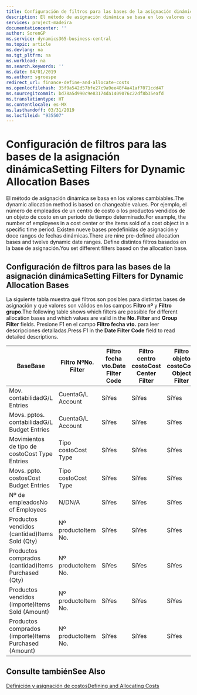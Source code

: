 ```yaml
---
title: Configuración de filtros para las bases de la asignación dinámica | Documentos de Microsoft
description: El método de asignación dinámica se basa en los valores cambiables. Por ejemplo, el número de empleados de un centro de costo o los productos vendidos de un objeto de costo en un periodo de tiempo determinado. Existen nueve bases predefinidas de asignación y doce rangos de fechas dinámicas. Define distintos filtros basados en la base de asignación.
services: project-madeira
documentationcenter: ''
author: SorenGP
ms.service: dynamics365-business-central
ms.topic: article
ms.devlang: na
ms.tgt_pltfrm: na
ms.workload: na
ms.search.keywords: ''
ms.date: 04/01/2019
ms.author: sgroespe
redirect_url: finance-define-and-allocate-costs
ms.openlocfilehash: 35f9a542d57bfe27c9a9ee48f4a41af7071cdd47
ms.sourcegitcommit: bd78a5d990c9e83174da1409076c22df8b35eafd
ms.translationtype: HT
ms.contentlocale: es-MX
ms.lasthandoff: 03/31/2019
ms.locfileid: "935507"
---
```

# <a name="setting-filters-for-dynamic-allocation-bases"></a><span data-ttu-id="044f3-106">Configuración de filtros para las bases de la asignación dinámica</span><span class="sxs-lookup"><span data-stu-id="044f3-106">Setting Filters for Dynamic Allocation Bases</span></span>
<span data-ttu-id="044f3-107">El método de asignación dinámica se basa en los valores cambiables.</span><span class="sxs-lookup"><span data-stu-id="044f3-107">The dynamic allocation method is based on changeable values.</span></span> <span data-ttu-id="044f3-108">Por ejemplo, el número de empleados de un centro de costo o los productos vendidos de un objeto de costo en un periodo de tiempo determinado.</span><span class="sxs-lookup"><span data-stu-id="044f3-108">For example, the number of employees in a cost center or the items sold of a cost object in a specific time period.</span></span> <span data-ttu-id="044f3-109">Existen nueve bases predefinidas de asignación y doce rangos de fechas dinámicas.</span><span class="sxs-lookup"><span data-stu-id="044f3-109">There are nine pre-defined allocation bases and twelve dynamic date ranges.</span></span> <span data-ttu-id="044f3-110">Define distintos filtros basados en la base de asignación.</span><span class="sxs-lookup"><span data-stu-id="044f3-110">You set different filters based on the allocation base.</span></span>  

## <a name="setting-filters-for-dynamic-allocation-bases"></a><span data-ttu-id="044f3-111">Configuración de filtros para las bases de la asignación dinámica</span><span class="sxs-lookup"><span data-stu-id="044f3-111">Setting Filters for Dynamic Allocation Bases</span></span>  
 <span data-ttu-id="044f3-112">La siguiente tabla muestra qué filtros son posibles para distintas bases de asignación y qué valores son válidos en los campos **Filtro nº** y **Filtro grupo**.</span><span class="sxs-lookup"><span data-stu-id="044f3-112">The following table shows which filters are possible for different allocation bases and which values are valid in the **No. Filter** and **Group Filter** fields.</span></span> <span data-ttu-id="044f3-113">Presione F1 en el campo **Filtro fecha vto.** para leer descripciones detalladas.</span><span class="sxs-lookup"><span data-stu-id="044f3-113">Press F1 in the **Date Filter Code** field to read detailed descriptions.</span></span>  

|<span data-ttu-id="044f3-114">**Base**</span><span class="sxs-lookup"><span data-stu-id="044f3-114">**Base**</span></span>|<span data-ttu-id="044f3-115">**Filtro Nº**</span><span class="sxs-lookup"><span data-stu-id="044f3-115">**No. Filter**</span></span>|<span data-ttu-id="044f3-116">**Filtro fecha vto.**</span><span class="sxs-lookup"><span data-stu-id="044f3-116">**Date Filter Code**</span></span>|<span data-ttu-id="044f3-117">**Filtro centro costo**</span><span class="sxs-lookup"><span data-stu-id="044f3-117">**Cost Center Filter**</span></span>|<span data-ttu-id="044f3-118">**Filtro objeto costo**</span><span class="sxs-lookup"><span data-stu-id="044f3-118">**Cost Object Filter**</span></span>|<span data-ttu-id="044f3-119">**Filtro grupo**</span><span class="sxs-lookup"><span data-stu-id="044f3-119">**Group Filter**</span></span>|  
|--------------|----------------------------------------|----------------------------------------------|------------------------------------------------|------------------------------------------------|------------------------------------------|  
|<span data-ttu-id="044f3-120">Mov. contabilidad</span><span class="sxs-lookup"><span data-stu-id="044f3-120">G/L Entries</span></span>|<span data-ttu-id="044f3-121">Cuenta</span><span class="sxs-lookup"><span data-stu-id="044f3-121">G/L Account</span></span>|<span data-ttu-id="044f3-122">Sí</span><span class="sxs-lookup"><span data-stu-id="044f3-122">Yes</span></span>|<span data-ttu-id="044f3-123">Sí</span><span class="sxs-lookup"><span data-stu-id="044f3-123">Yes</span></span>|<span data-ttu-id="044f3-124">Sí</span><span class="sxs-lookup"><span data-stu-id="044f3-124">Yes</span></span>|<span data-ttu-id="044f3-125">N/D</span><span class="sxs-lookup"><span data-stu-id="044f3-125">N/A</span></span>|  
|<span data-ttu-id="044f3-126">Movs. pptos. contabilidad</span><span class="sxs-lookup"><span data-stu-id="044f3-126">G/L Budget Entries</span></span>|<span data-ttu-id="044f3-127">Cuenta</span><span class="sxs-lookup"><span data-stu-id="044f3-127">G/L Account</span></span>|<span data-ttu-id="044f3-128">Sí</span><span class="sxs-lookup"><span data-stu-id="044f3-128">Yes</span></span>|<span data-ttu-id="044f3-129">Sí</span><span class="sxs-lookup"><span data-stu-id="044f3-129">Yes</span></span>|<span data-ttu-id="044f3-130">Sí</span><span class="sxs-lookup"><span data-stu-id="044f3-130">Yes</span></span>|<span data-ttu-id="044f3-131">Nombres pptos. contabilidad</span><span class="sxs-lookup"><span data-stu-id="044f3-131">G/L Budget Name</span></span>|  
|<span data-ttu-id="044f3-132">Movimientos de tipo de costo</span><span class="sxs-lookup"><span data-stu-id="044f3-132">Cost Type Entries</span></span>|<span data-ttu-id="044f3-133">Tipo costo</span><span class="sxs-lookup"><span data-stu-id="044f3-133">Cost Type</span></span>|<span data-ttu-id="044f3-134">Sí</span><span class="sxs-lookup"><span data-stu-id="044f3-134">Yes</span></span>|<span data-ttu-id="044f3-135">Sí</span><span class="sxs-lookup"><span data-stu-id="044f3-135">Yes</span></span>|<span data-ttu-id="044f3-136">Sí</span><span class="sxs-lookup"><span data-stu-id="044f3-136">Yes</span></span>|<span data-ttu-id="044f3-137">N/D</span><span class="sxs-lookup"><span data-stu-id="044f3-137">N/A</span></span>|  
|<span data-ttu-id="044f3-138">Movs. ppto. costos</span><span class="sxs-lookup"><span data-stu-id="044f3-138">Cost Budget Entries</span></span>|<span data-ttu-id="044f3-139">Tipo costo</span><span class="sxs-lookup"><span data-stu-id="044f3-139">Cost Type</span></span>|<span data-ttu-id="044f3-140">Sí</span><span class="sxs-lookup"><span data-stu-id="044f3-140">Yes</span></span>|<span data-ttu-id="044f3-141">Sí</span><span class="sxs-lookup"><span data-stu-id="044f3-141">Yes</span></span>|<span data-ttu-id="044f3-142">Sí</span><span class="sxs-lookup"><span data-stu-id="044f3-142">Yes</span></span>|<span data-ttu-id="044f3-143">Nombre ppto.</span><span class="sxs-lookup"><span data-stu-id="044f3-143">Budget Name</span></span>|  
|<span data-ttu-id="044f3-144">Nº de empleados</span><span class="sxs-lookup"><span data-stu-id="044f3-144">No of Employees</span></span>|<span data-ttu-id="044f3-145">N/D</span><span class="sxs-lookup"><span data-stu-id="044f3-145">N/A</span></span>|<span data-ttu-id="044f3-146">Sí</span><span class="sxs-lookup"><span data-stu-id="044f3-146">Yes</span></span>|<span data-ttu-id="044f3-147">Sí</span><span class="sxs-lookup"><span data-stu-id="044f3-147">Yes</span></span>|<span data-ttu-id="044f3-148">Sí</span><span class="sxs-lookup"><span data-stu-id="044f3-148">Yes</span></span>|<span data-ttu-id="044f3-149">N/D</span><span class="sxs-lookup"><span data-stu-id="044f3-149">N/A</span></span>|  
|<span data-ttu-id="044f3-150">Productos vendidos (cantidad)</span><span class="sxs-lookup"><span data-stu-id="044f3-150">Items Sold (Qty)</span></span>|<span data-ttu-id="044f3-151">Nº producto</span><span class="sxs-lookup"><span data-stu-id="044f3-151">Item No.</span></span>|<span data-ttu-id="044f3-152">Sí</span><span class="sxs-lookup"><span data-stu-id="044f3-152">Yes</span></span>|<span data-ttu-id="044f3-153">Sí</span><span class="sxs-lookup"><span data-stu-id="044f3-153">Yes</span></span>|<span data-ttu-id="044f3-154">Sí</span><span class="sxs-lookup"><span data-stu-id="044f3-154">Yes</span></span>|<span data-ttu-id="044f3-155">Grupo contable inventario</span><span class="sxs-lookup"><span data-stu-id="044f3-155">Inventory Posting Group</span></span>|  
|<span data-ttu-id="044f3-156">Productos comprados (cantidad)</span><span class="sxs-lookup"><span data-stu-id="044f3-156">Items Purchased (Qty)</span></span>|<span data-ttu-id="044f3-157">Nº producto</span><span class="sxs-lookup"><span data-stu-id="044f3-157">Item No.</span></span>|<span data-ttu-id="044f3-158">Sí</span><span class="sxs-lookup"><span data-stu-id="044f3-158">Yes</span></span>|<span data-ttu-id="044f3-159">Sí</span><span class="sxs-lookup"><span data-stu-id="044f3-159">Yes</span></span>|<span data-ttu-id="044f3-160">Sí</span><span class="sxs-lookup"><span data-stu-id="044f3-160">Yes</span></span>|<span data-ttu-id="044f3-161">Grupo contable inventario</span><span class="sxs-lookup"><span data-stu-id="044f3-161">Inventory Posting Group</span></span>|  
|<span data-ttu-id="044f3-162">Productos vendidos (importe)</span><span class="sxs-lookup"><span data-stu-id="044f3-162">Items Sold (Amount)</span></span>|<span data-ttu-id="044f3-163">Nº producto</span><span class="sxs-lookup"><span data-stu-id="044f3-163">Item No.</span></span>|<span data-ttu-id="044f3-164">Sí</span><span class="sxs-lookup"><span data-stu-id="044f3-164">Yes</span></span>|<span data-ttu-id="044f3-165">Sí</span><span class="sxs-lookup"><span data-stu-id="044f3-165">Yes</span></span>|<span data-ttu-id="044f3-166">Sí</span><span class="sxs-lookup"><span data-stu-id="044f3-166">Yes</span></span>|<span data-ttu-id="044f3-167">Grupo contable inventario</span><span class="sxs-lookup"><span data-stu-id="044f3-167">Inventory Posting Group</span></span>|  
|<span data-ttu-id="044f3-168">Productos comprados (importe)</span><span class="sxs-lookup"><span data-stu-id="044f3-168">Items Purchased (Amount)</span></span>|<span data-ttu-id="044f3-169">Nº producto</span><span class="sxs-lookup"><span data-stu-id="044f3-169">Item No.</span></span>|<span data-ttu-id="044f3-170">Sí</span><span class="sxs-lookup"><span data-stu-id="044f3-170">Yes</span></span>|<span data-ttu-id="044f3-171">Sí</span><span class="sxs-lookup"><span data-stu-id="044f3-171">Yes</span></span>|<span data-ttu-id="044f3-172">Sí</span><span class="sxs-lookup"><span data-stu-id="044f3-172">Yes</span></span>|<span data-ttu-id="044f3-173">Grupo registro inventario</span><span class="sxs-lookup"><span data-stu-id="044f3-173">Inventory Posting Group</span></span>|  

## <a name="see-also"></a><span data-ttu-id="044f3-174">Consulte también</span><span class="sxs-lookup"><span data-stu-id="044f3-174">See Also</span></span>  
[<span data-ttu-id="044f3-175">Definición y asignación de costos</span><span class="sxs-lookup"><span data-stu-id="044f3-175">Defining and Allocating Costs</span></span>](finance-define-and-allocate-costs.md)
